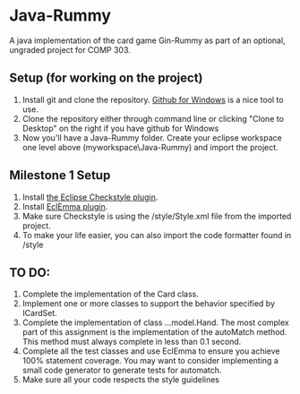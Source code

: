 Java-Rummy
==========

A java implementation of the card game Gin-Rummy as part of an optional, ungraded project for COMP 303.


Setup (for working on the project)
----------------------------------

1. Install git and clone the repository. [Github for Windows](https://windows.github.com/) is a nice tool to use.
2. Clone the repository either through command line or clicking "Clone to Desktop" on the right if you have github for Windows
3. Now you'll have a Java-Rummy folder. Create your eclipse workspace one level above (myworkspace\Java-Rummy) and import the project.


Milestone 1 Setup
-----------------

1. Install [the Eclipse Checkstyle plugin](http://eclipse-cs.sourceforge.net/downloads.html).
2. Install [EclEmma plugin](http://eclemma.com/).
3. Make sure Checkstyle is using the /style/Style.xml file from the imported project.
4. To make your life easier, you can also import the code formatter found in /style

TO DO:
------

1. Complete the implementation of the Card class.
2. Implement one or more classes to support the behavior specified by ICardSet.
3. Complete the implementation of class ...model.Hand. The most complex part of this assignment is the implementation of the autoMatch method. This method must always complete in less than 0.1 second.
4. Complete all the test classes and use EclEmma to ensure you achieve 100% statement coverage. You may want to consider implementing a small code generator to generate tests for automatch.
5. Make sure all your code respects the style guidelines
